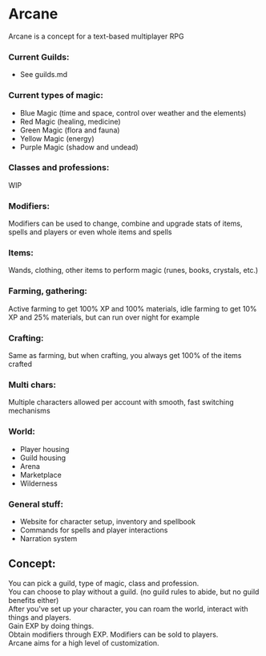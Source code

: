 # Arcane

Arcane is a concept for a text-based multiplayer RPG

### Current Guilds:
+ See guilds.md

### Current types of magic: 
+ Blue Magic (time and space, control over weather and the elements)
+ Red Magic (healing, medicine)
+ Green Magic (flora and fauna)
+ Yellow Magic (energy)
+ Purple Magic (shadow and undead)

### Classes and professions:
WIP

### Modifiers:
Modifiers can be used to change, combine and upgrade stats of items, spells and players or even whole items and spells

### Items:
Wands, clothing, other items to perform magic (runes, books, crystals, etc.)

### Farming, gathering:
Active farming to get 100% XP and 100% materials, idle farming to get 10% XP and 25% materials, but can run over night for example

### Crafting:
Same as farming, but when crafting, you always get 100% of the items crafted

### Multi chars:
Multiple characters allowed per account with smooth, fast switching mechanisms

### World:
+ Player housing
+ Guild housing
+ Arena
+ Marketplace
+ Wilderness

### General stuff:
+ Website for character setup, inventory and spellbook
+ Commands for spells and player interactions
+ Narration system

## Concept:
You can pick a guild, type of magic, class and profession.\
You can choose to play without a guild. (no guild rules to abide, but no guild benefits either)\
After you've set up your character, you can roam the world, interact with things and players.\
Gain EXP by doing things.\
Obtain modifiers through EXP. Modifiers can be sold to players.\
Arcane aims for a high level of customization.
